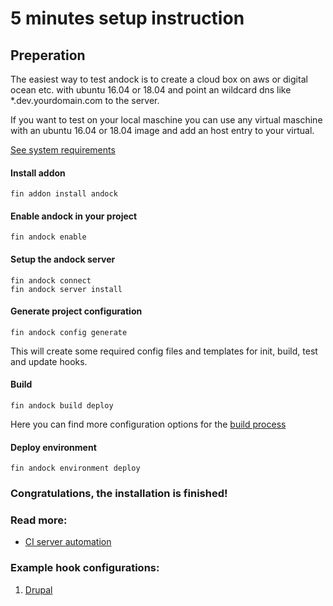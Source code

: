 # 5 minutes setup instruction

## Preperation
The easiest way to test andock is to create a cloud box on aws or digital ocean etc. with ubuntu 16.04 or 18.04 and point an wildcard dns like *.dev.yourdomain.com to the server.

If you want to test on your local maschine you can use any virtual maschine with an ubuntu 16.04 or 18.04 image and add an host entry to your virtual. 


[See system requirements](/system-requirements.md) 
#### Install addon
```
fin addon install andock
```
#### Enable andock in your project
```
fin andock enable
```
#### Setup the andock server

```
fin andock connect
fin andock server install
```

#### Generate project configuration
```
fin andock config generate
```
This will create some required config files and templates for init, build, test and update hooks. 

#### Build 
```
fin andock build deploy
```
Here you can find more configuration options for the [build process](../configuration/build.md)

#### Deploy environment
```
fin andock environment deploy
```

### Congratulations, the installation is finished!

### Read more:
* [CI server automation](../integrations/ci.md)
### Example hook configurations:
1. [Drupal](../configuration/example-drupal-hooks.md)